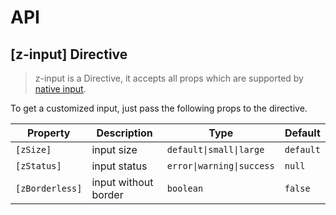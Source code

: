 # API

## [z-input] <span class="api-type-label directive">Directive</span>

> z-input is a Directive, it accepts all props which are supported by <a href="https://developer.mozilla.org/en-US/docs/Web/HTML/Element/input" target="_blank">native input</a>.

To get a customized input, just pass the following props to the directive.

| Property      | Description                        | Type          | Default |
|--------------|------------------------------------|--------------|---------|
| `[zSize]`     | input size   | `default\|small\|large`      | `default`    |
| `[zStatus]`     | input status   | `error\|warning\|success`      | `null`    |
| `[zBorderless]`     | input without border   | `boolean`      | `false`    |
